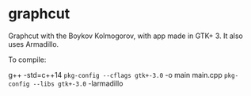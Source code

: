 # graphcut
Graphcut with the Boykov Kolmogorov, with app made in GTK+ 3. It also uses Armadillo.

To compile:

g++ -std=c++14 `pkg-config --cflags gtk+-3.0` -o main main.cpp `pkg-config --libs gtk+-3.0` -larmadillo
